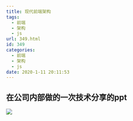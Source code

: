 ```yaml
---
title: 现代前端架构
tags:
  - 前端
  - 架构
  - js
url: 349.html
id: 349
categories:
  - 前端
  - 架构
  - js
date: 2020-1-11 20:11:53
---
```


在公司内部做的一次技术分享的ppt
----

![](http://img.bugzhang.com/%E7%8E%B0%E4%BB%A3%E5%89%8D%E7%AB%AF%E6%9E%B6%E6%9E%84.jpg)